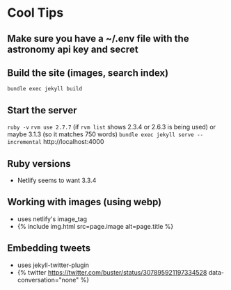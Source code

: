 # Cool Tips

## Make sure you have a ~/.env file with the astronomy api key and secret 

## Build the site (images, search index)
`bundle exec jekyll build`

## Start the server 
`ruby -v`
`rvm use 2.7.7` (if `rvm list` shows 2.3.4 or 2.6.3 is being used)
or maybe 3.1.3 (so it matches 750 words)
`bundle exec jekyll serve --incremental`
http://localhost:4000

## Ruby versions
- Netlify seems to want 3.3.4

## Working with images (using webp)
- uses netlify's image_tag
- {% include img.html src=page.image alt=page.title %}

## Embedding tweets
- uses jekyll-twitter-plugin
- {% twitter https://twitter.com/buster/status/307895921197334528 data-conversation="none" %}